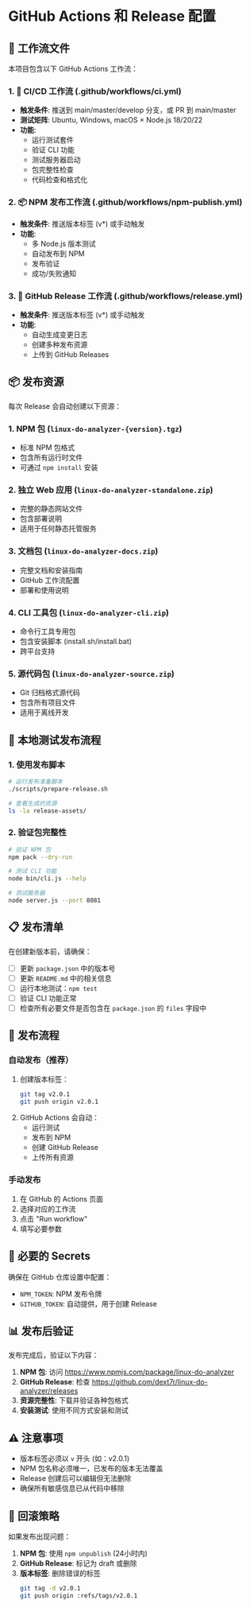 # GitHub Actions 和 Release 配置

## 📁 工作流文件

本项目包含以下 GitHub Actions 工作流：

### 1. 🔄 CI/CD 工作流 (.github/workflows/ci.yml)
- **触发条件**: 推送到 main/master/develop 分支，或 PR 到 main/master
- **测试矩阵**: Ubuntu, Windows, macOS × Node.js 18/20/22
- **功能**:
  - 运行测试套件
  - 验证 CLI 功能
  - 测试服务器启动
  - 包完整性检查
  - 代码检查和格式化

### 2. 📦 NPM 发布工作流 (.github/workflows/npm-publish.yml)
- **触发条件**: 推送版本标签 (v*) 或手动触发
- **功能**:
  - 多 Node.js 版本测试
  - 自动发布到 NPM
  - 发布验证
  - 成功/失败通知

### 3. 🚀 GitHub Release 工作流 (.github/workflows/release.yml)
- **触发条件**: 推送版本标签 (v*) 或手动触发
- **功能**:
  - 自动生成变更日志
  - 创建多种发布资源
  - 上传到 GitHub Releases

## 📦 发布资源

每次 Release 会自动创建以下资源：

### 1. NPM 包 (`linux-do-analyzer-{version}.tgz`)
- 标准 NPM 包格式
- 包含所有运行时文件
- 可通过 `npm install` 安装

### 2. 独立 Web 应用 (`linux-do-analyzer-standalone.zip`)
- 完整的静态网站文件
- 包含部署说明
- 适用于任何静态托管服务

### 3. 文档包 (`linux-do-analyzer-docs.zip`)
- 完整文档和安装指南
- GitHub 工作流配置
- 部署和使用说明

### 4. CLI 工具包 (`linux-do-analyzer-cli.zip`)
- 命令行工具专用包
- 包含安装脚本 (install.sh/install.bat)
- 跨平台支持

### 5. 源代码包 (`linux-do-analyzer-source.zip`)
- Git 归档格式源代码
- 包含所有项目文件
- 适用于离线开发

## 🔧 本地测试发布流程

### 1. 使用发布脚本
```bash
# 运行发布准备脚本
./scripts/prepare-release.sh

# 查看生成的资源
ls -la release-assets/
```

### 2. 验证包完整性
```bash
# 验证 NPM 包
npm pack --dry-run

# 测试 CLI 功能
node bin/cli.js --help

# 测试服务器
node server.js --port 8081
```

## 📋 发布清单

在创建新版本前，请确保：

- [ ] 更新 `package.json` 中的版本号
- [ ] 更新 `README.md` 中的相关信息
- [ ] 运行本地测试：`npm test`
- [ ] 验证 CLI 功能正常
- [ ] 检查所有必要文件是否包含在 `package.json` 的 `files` 字段中

## 🚀 发布流程

### 自动发布（推荐）
1. 创建版本标签：
   ```bash
   git tag v2.0.1
   git push origin v2.0.1
   ```
2. GitHub Actions 会自动：
   - 运行测试
   - 发布到 NPM
   - 创建 GitHub Release
   - 上传所有资源

### 手动发布
1. 在 GitHub 的 Actions 页面
2. 选择对应的工作流
3. 点击 "Run workflow"
4. 填写必要参数

## 🔐 必要的 Secrets

确保在 GitHub 仓库设置中配置：

- `NPM_TOKEN`: NPM 发布令牌
- `GITHUB_TOKEN`: 自动提供，用于创建 Release

## 📊 发布后验证

发布完成后，验证以下内容：

1. **NPM 包**: 访问 https://www.npmjs.com/package/linux-do-analyzer
2. **GitHub Release**: 检查 https://github.com/dext7r/linux-do-analyzer/releases
3. **资源完整性**: 下载并验证各种包格式
4. **安装测试**: 使用不同方式安装和测试

## ⚠️ 注意事项

- 版本标签必须以 `v` 开头 (如：v2.0.1)
- NPM 包名称必须唯一，已发布的版本无法覆盖
- Release 创建后可以编辑但无法删除
- 确保所有敏感信息已从代码中移除

## 🔄 回滚策略

如果发布出现问题：

1. **NPM 包**: 使用 `npm unpublish` (24小时内)
2. **GitHub Release**: 标记为 draft 或删除
3. **版本标签**: 删除错误的标签
   ```bash
   git tag -d v2.0.1
   git push origin :refs/tags/v2.0.1
   ```